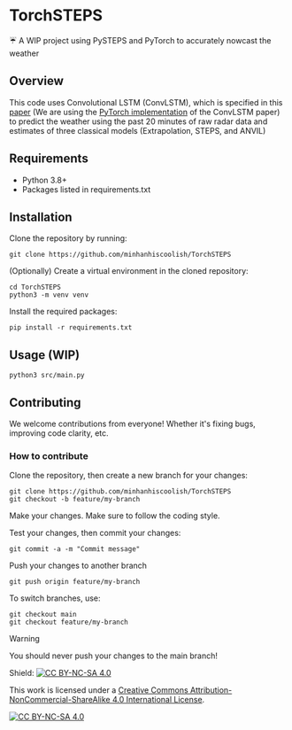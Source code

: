 # TorchSTEPS

☔ A WIP project using PySTEPS and PyTorch to accurately nowcast the weather

## Overview

This code uses Convolutional LSTM (ConvLSTM), which is specified in this [paper](https://arxiv.org/pdf/1506.04214v2) (We are using the [PyTorch implementation](https://github.com/ndrplz/ConvLSTM_pytorch) of the ConvLSTM paper) to predict the weather using the past 20 minutes of raw radar data and estimates of three classical models (Extrapolation, STEPS, and ANVIL)

## Requirements

- Python 3.8+
- Packages listed in requirements.txt

## Installation

Clone the repository by running:
```
git clone https://github.com/minhanhiscoolish/TorchSTEPS
```
(Optionally) Create a virtual environment in the cloned repository:
```
cd TorchSTEPS
python3 -m venv venv
```
Install the required packages:
```
pip install -r requirements.txt
```

## Usage (WIP)
```
python3 src/main.py
```
## Contributing

We welcome contributions from everyone! Whether it's fixing bugs, improving code clarity, etc.

### How to contribute

Clone the repository, then create a new branch for your changes:
```
git clone https://github.com/minhanhiscoolish/TorchSTEPS
git checkout -b feature/my-branch
```
Make your changes. Make sure to follow the coding style.

Test your changes, then commit your changes:
```
git commit -a -m "Commit message"
```
Push your changes to another branch
```
git push origin feature/my-branch
```
To switch branches, use:
```
git checkout main
git checkout feature/my-branch
```
> [!WARNING]
> You should never push your changes to the main branch!

Shield: [![CC BY-NC-SA 4.0][cc-by-nc-sa-shield]][cc-by-nc-sa]

This work is licensed under a
[Creative Commons Attribution-NonCommercial-ShareAlike 4.0 International License][cc-by-nc-sa].

[![CC BY-NC-SA 4.0][cc-by-nc-sa-image]][cc-by-nc-sa]

[cc-by-nc-sa]: http://creativecommons.org/licenses/by-nc-sa/4.0/
[cc-by-nc-sa-image]: https://licensebuttons.net/l/by-nc-sa/4.0/88x31.png
[cc-by-nc-sa-shield]: https://img.shields.io/badge/License-CC%20BY--NC--SA%204.0-lightgrey.svg
